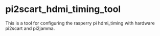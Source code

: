# pi2scart_hdmi_timing_tool
This is a tool for configuring the rasperry pi hdmi_timing with hardware pi2scart and pi2jamma.
